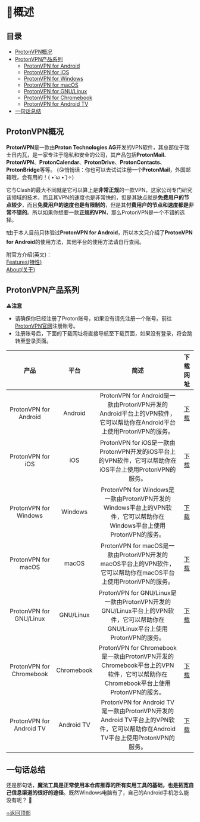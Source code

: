 # 🧾概述

## 目录
- [ProtonVPN概况](#protonvpn%E6%A6%82%E5%86%B5)
- [ProtonVPN产品系列](#protonvpn%E4%BA%A7%E5%93%81%E7%B3%BB%E5%88%97)
  - [ProtonVPN for Android](#protonvpn%E4%BA%A7%E5%93%81%E7%B3%BB%E5%88%97)
  - [ProtonVPN for iOS](#protonvpn%E4%BA%A7%E5%93%81%E7%B3%BB%E5%88%97)
  - [ProtonVPN for Windows](#protonvpn%E4%BA%A7%E5%93%81%E7%B3%BB%E5%88%97)
  - [ProtonVPN for macOS](#protonvpn%E4%BA%A7%E5%93%81%E7%B3%BB%E5%88%97)
  - [ProtonVPN for GNU/Linux](#protonvpn%E4%BA%A7%E5%93%81%E7%B3%BB%E5%88%97)
  - [ProtonVPN for Chromebook](#protonvpn%E4%BA%A7%E5%93%81%E7%B3%BB%E5%88%97)
  - [ProtonVPN for Android TV](#protonvpn%E4%BA%A7%E5%93%81%E7%B3%BB%E5%88%97)
- [一句话总结](#%E4%B8%80%E5%8F%A5%E8%AF%9D%E6%80%BB%E7%BB%93)

## ProtonVPN概况
**ProtonVPN**是一款由**Proton Technologies AG**开发的VPN软件，其总部位于瑞士日内瓦，是一家专注于隐私和安全的公司，其产品包括**ProtonMail**、**ProtonVPN**、**ProtonCalendar**、**ProtonDrive**、**ProtonContacts**、**ProtonBridge**等等。
(😘悄悄话：你也可以去试试注册一个**ProtonMail**，外国邮箱哦，会有用的！( •̀ ω •́ )✧)  

它与Clash的最大不同就是它可以算上是**非常正规**的一款VPN，这家公司专门研究该领域的技术，而且其VPN的速度也是非常快的，但是其缺点就是**免费用户的节点较少**，而且**免费用户的速度也是有限制的**，但是其**付费用户的节点和速度都是非常不错的**。所以如果你想要一款**正规的VPN**，那么ProtonVPN是一个不错的选择。

❗由于本人目前只体验过**ProtonVPN for Android**，所以本文只介绍了**ProtonVPN for Android**的使用方法，其他平台的使用方法请自行查阅。

附官方介绍(英文)：  
[Features(特性)](https://protonvpn.com/secure-vpn)  
[About(关于)](https://protonvpn.com/about)

## ProtonVPN产品系列
⚠**注意**
* 请确保你已经注册了Proton账号，如果没有请先注册一个账号。前往[ProtonVPN官网](https://protonvpn.com/)注册账号。
* 注册账号后，下面的下载网址将直接导航至下载页面，如果没有登录，将会跳转至登录页面。

|           产品           |    平台    |                                                             简述                                                              |                    下载网址                     |
| :----------------------: | :--------: | :---------------------------------------------------------------------------------------------------------------------------: | :---------------------------------------------: |
|  ProtonVPN for Android   |  Android   |     ProtonVPN for Android是一款由ProtonVPN开发的Android平台上的VPN软件，它可以帮助你在Android平台上使用ProtonVPN的服务。      | [下载](https://account.protonvpn.com/downloads) |
|    ProtonVPN for iOS     |    iOS     |           ProtonVPN for iOS是一款由ProtonVPN开发的iOS平台上的VPN软件，它可以帮助你在iOS平台上使用ProtonVPN的服务。            | [下载](https://account.protonvpn.com/downloads) |
|  ProtonVPN for Windows   |  Windows   |     ProtonVPN for Windows是一款由ProtonVPN开发的Windows平台上的VPN软件，它可以帮助你在Windows平台上使用ProtonVPN的服务。      | [下载](https://account.protonvpn.com/downloads) |
|   ProtonVPN for macOS    |   macOS    |        ProtonVPN for macOS是一款由ProtonVPN开发的macOS平台上的VPN软件，它可以帮助你在macOS平台上使用ProtonVPN的服务。         | [下载](https://account.protonvpn.com/downloads) |
| ProtonVPN for GNU/Linux  | GNU/Linux  |  ProtonVPN for GNU/Linux是一款由ProtonVPN开发的GNU/Linux平台上的VPN软件，它可以帮助你在GNU/Linux平台上使用ProtonVPN的服务。   | [下载](https://account.protonvpn.com/downloads) |
| ProtonVPN for Chromebook | Chromebook | ProtonVPN for Chromebook是一款由ProtonVPN开发的Chromebook平台上的VPN软件，它可以帮助你在Chromebook平台上使用ProtonVPN的服务。 | [下载](https://account.protonvpn.com/downloads) |
| ProtonVPN for Android TV | Android TV | ProtonVPN for Android TV是一款由ProtonVPN开发的Android TV平台上的VPN软件，它可以帮助你在Android TV平台上使用ProtonVPN的服务。 | [下载](https://account.protonvpn.com/downloads) |

## 一句话总结
还是那句话，**魔法工具是正常使用本仓库推荐的所有实用工具的基础，也是拓宽自己信息渠道的很好的途径**。既然Windows电脑有了，自己的Android手机怎么能没有呢？ 💞 

[🔝返回顶部](#目录)

